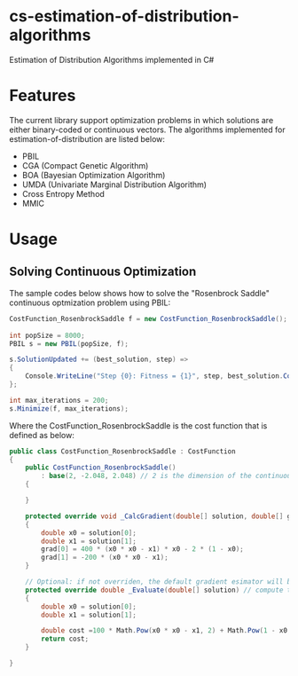 # cs-estimation-of-distribution-algorithms

Estimation of Distribution Algorithms implemented in C#

# Features 

The current library support optimization problems in which solutions are either binary-coded or continuous vectors. The algorithms implemented for estimation-of-distribution are listed below:

* PBIL
* CGA (Compact Genetic Algorithm)
* BOA (Bayesian Optimization Algorithm)
* UMDA (Univariate Marginal Distribution Algorithm)
* Cross Entropy Method
* MMIC

# Usage

## Solving Continuous Optimization 

The sample codes below shows how to solve the "Rosenbrock Saddle" continuous optmization problem using PBIL:

```cs
CostFunction_RosenbrockSaddle f = new CostFunction_RosenbrockSaddle();
            
int popSize = 8000;
PBIL s = new PBIL(popSize, f);

s.SolutionUpdated += (best_solution, step) =>
{
	Console.WriteLine("Step {0}: Fitness = {1}", step, best_solution.Cost);
};

int max_iterations = 200;
s.Minimize(f, max_iterations);
```

Where the CostFunction_RosenbrockSaddle is the cost function that is defined as below:

```cs
public class CostFunction_RosenbrockSaddle : CostFunction
{
	public CostFunction_RosenbrockSaddle()
		: base(2, -2.048, 2.048) // 2 is the dimension of the continuous solution, -2.048 and 2.048 is the lower and upper bounds for the two dimensions 
	{

	}

	protected override void _CalcGradient(double[] solution, double[] grad) // compute the search gradent given the solution 
	{
		double x0 = solution[0];
		double x1 = solution[1];
		grad[0] = 400 * (x0 * x0 - x1) * x0 - 2 * (1 - x0);
		grad[1] = -200 * (x0 * x0 - x1);
	}

	// Optional: if not overriden, the default gradient esimator will be provided for gradient computation
	protected override double _Evaluate(double[] solution) // compute the cost of problem given the solution 
	{
		double x0 = solution[0];
		double x1 = solution[1];

		double cost =100 * Math.Pow(x0 * x0 - x1, 2) + Math.Pow(1 - x0, 2);
		return cost;
	}

}
```